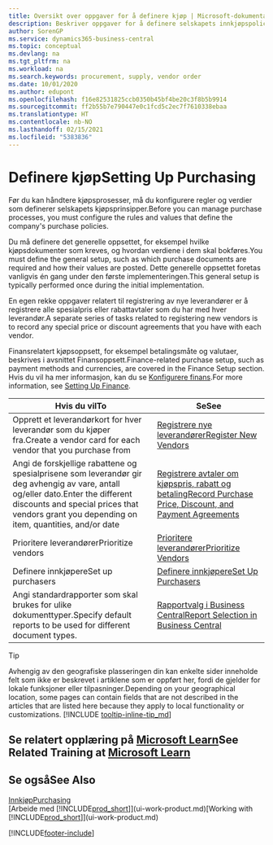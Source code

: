 ```yaml
---
title: Oversikt over oppgaver for å definere kjøp | Microsoft-dokumentasjon
description: Beskriver oppgaver for å definere selskapets innkjøpspolicyer og definere kjøpsprosessene.
author: SorenGP
ms.service: dynamics365-business-central
ms.topic: conceptual
ms.devlang: na
ms.tgt_pltfrm: na
ms.workload: na
ms.search.keywords: procurement, supply, vendor order
ms.date: 10/01/2020
ms.author: edupont
ms.openlocfilehash: f16e82531825ccb0350b45bf4be20c3f8b5b9914
ms.sourcegitcommit: ff2b55b7e790447e0c1fcd5c2ec7f7610338ebaa
ms.translationtype: HT
ms.contentlocale: nb-NO
ms.lasthandoff: 02/15/2021
ms.locfileid: "5383836"
---
```

# <a name="setting-up-purchasing"></a><span data-ttu-id="2ae65-103">Definere kjøp</span><span class="sxs-lookup"><span data-stu-id="2ae65-103">Setting Up Purchasing</span></span>
<span data-ttu-id="2ae65-104">Før du kan håndtere kjøpsprosesser, må du konfigurere regler og verdier som definerer selskapets kjøpsprinsipper.</span><span class="sxs-lookup"><span data-stu-id="2ae65-104">Before you can manage purchase processes, you must configure the rules and values that define the company's purchase policies.</span></span>

<span data-ttu-id="2ae65-105">Du må definere det generelle oppsettet, for eksempel hvilke kjøpsdokumenter som kreves, og hvordan verdiene i dem skal bokføres.</span><span class="sxs-lookup"><span data-stu-id="2ae65-105">You must define the general setup, such as which purchase documents are required and how their values are posted.</span></span> <span data-ttu-id="2ae65-106">Dette generelle oppsettet foretas vanligvis én gang under den første implementeringen.</span><span class="sxs-lookup"><span data-stu-id="2ae65-106">This general setup is typically performed once during the initial implementation.</span></span>

<span data-ttu-id="2ae65-107">En egen rekke oppgaver relatert til registrering av nye leverandører er å registrere alle spesialpris eller rabattavtaler som du har med hver leverandør.</span><span class="sxs-lookup"><span data-stu-id="2ae65-107">A separate series of tasks related to registering new vendors is to record any special price or discount agreements that you have with each vendor.</span></span>

<span data-ttu-id="2ae65-108">Finansrelatert kjøpsoppsett, for eksempel betalingsmåte og valutaer, beskrives i avsnittet Finansoppsett.</span><span class="sxs-lookup"><span data-stu-id="2ae65-108">Finance-related purchase setup, such as payment methods and currencies, are covered in the Finance Setup section.</span></span> <span data-ttu-id="2ae65-109">Hvis du vil ha mer informasjon, kan du se [Konfigurere finans](finance-setup-finance.md).</span><span class="sxs-lookup"><span data-stu-id="2ae65-109">For more information, see [Setting Up Finance](finance-setup-finance.md).</span></span>

| <span data-ttu-id="2ae65-110">Hvis du vil</span><span class="sxs-lookup"><span data-stu-id="2ae65-110">To</span></span> | <span data-ttu-id="2ae65-111">Se</span><span class="sxs-lookup"><span data-stu-id="2ae65-111">See</span></span> |
| --- | --- |
| <span data-ttu-id="2ae65-112">Opprett et leverandørkort for hver leverandør som du kjøper fra.</span><span class="sxs-lookup"><span data-stu-id="2ae65-112">Create a vendor card for each vendor that you purchase from</span></span>|[<span data-ttu-id="2ae65-113">Registrere nye leverandører</span><span class="sxs-lookup"><span data-stu-id="2ae65-113">Register New Vendors</span></span>](purchasing-how-register-new-vendors.md) |
| <span data-ttu-id="2ae65-114">Angi de forskjellige rabattene og spesialprisene som leverandør gir deg avhengig av vare, antall og/eller dato.</span><span class="sxs-lookup"><span data-stu-id="2ae65-114">Enter the different discounts and special prices that vendors grant you depending on item, quantities, and/or date</span></span> |[<span data-ttu-id="2ae65-115">Registrere avtaler om kjøpspris, rabatt og betaling</span><span class="sxs-lookup"><span data-stu-id="2ae65-115">Record Purchase Price, Discount, and Payment Agreements</span></span>](purchasing-how-record-purchase-price-discount-payment-agreements.md) |
| <span data-ttu-id="2ae65-116">Prioritere leverandører</span><span class="sxs-lookup"><span data-stu-id="2ae65-116">Prioritize vendors</span></span> |[<span data-ttu-id="2ae65-117">Prioritere leverandører</span><span class="sxs-lookup"><span data-stu-id="2ae65-117">Prioritize Vendors</span></span>](purchasing-how-prioritize-vendors.md) |
| <span data-ttu-id="2ae65-118">Definere innkjøpere</span><span class="sxs-lookup"><span data-stu-id="2ae65-118">Set up purchasers</span></span> |[<span data-ttu-id="2ae65-119">Definere innkjøpere</span><span class="sxs-lookup"><span data-stu-id="2ae65-119">Set Up Purchasers</span></span>](purchasing-how-setup-purchasers.md) |
|<span data-ttu-id="2ae65-120">Angi standardrapporter som skal brukes for ulike dokumenttyper.</span><span class="sxs-lookup"><span data-stu-id="2ae65-120">Specify default reports to be used for different document types.</span></span>|[<span data-ttu-id="2ae65-121">Rapportvalg i Business Central</span><span class="sxs-lookup"><span data-stu-id="2ae65-121">Report Selection in Business Central</span></span>](across-report-selections.md)|

> [!TIP]
> <span data-ttu-id="2ae65-122">Avhengig av den geografiske plasseringen din kan enkelte sider inneholde felt som ikke er beskrevet i artiklene som er oppført her, fordi de gjelder for lokale funksjoner eller tilpasninger.</span><span class="sxs-lookup"><span data-stu-id="2ae65-122">Depending on your geographical location, some pages can contain fields that are not described in the articles that are listed here because they apply to local functionality or customizations.</span></span> [!INCLUDE [tooltip-inline-tip_md](includes/tooltip-inline-tip_md.md)]

## <a name="see-related-training-at-microsoft-learn"></a><span data-ttu-id="2ae65-123">Se relatert opplæring på [Microsoft Learn](/learn/paths/trade-get-started-dynamics-365-business-central/)</span><span class="sxs-lookup"><span data-stu-id="2ae65-123">See Related Training at [Microsoft Learn](/learn/paths/trade-get-started-dynamics-365-business-central/)</span></span>

## <a name="see-also"></a><span data-ttu-id="2ae65-124">Se også</span><span class="sxs-lookup"><span data-stu-id="2ae65-124">See Also</span></span>

[<span data-ttu-id="2ae65-125">Innkjøp</span><span class="sxs-lookup"><span data-stu-id="2ae65-125">Purchasing</span></span>](purchasing-manage-purchasing.md)  
<span data-ttu-id="2ae65-126">[Arbeide med [!INCLUDE[prod_short](includes/prod_short.md)]](ui-work-product.md)</span><span class="sxs-lookup"><span data-stu-id="2ae65-126">[Working with [!INCLUDE[prod_short](includes/prod_short.md)]](ui-work-product.md)</span></span>


[!INCLUDE[footer-include](includes/footer-banner.md)]
